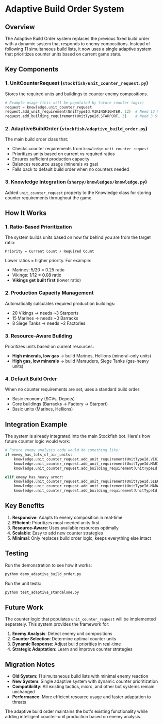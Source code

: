 # Adaptive Build Order System

## Overview

The Adaptive Build Order system replaces the previous fixed build order with a dynamic system that responds to enemy compositions. Instead of following 11 simultaneous build lists, it now uses a single adaptive system that prioritizes counter units based on current game state.

## Key Components

### 1. UnitCounterRequest (`stockfish/unit_counter_request.py`)

Stores the required units and buildings to counter enemy compositions.

```python
# Example usage (this will be populated by future counter logic)
request = knowledge.unit_counter_request
request.add_unit_requirement(UnitTypeId.VIKINGFIGHTER, 12)  # Need 12 Vikings
request.add_building_requirement(UnitTypeId.STARPORT, 3)    # Need 3 Starports
```

### 2. AdaptiveBuildOrder (`stockfish/adaptive_build_order.py`)

The main build order class that:
- Checks counter requirements from `knowledge.unit_counter_request`
- Prioritizes units based on current vs required ratios
- Ensures sufficient production capacity
- Balances resource usage (minerals vs gas)
- Falls back to default build order when no counters needed

### 3. Knowledge Integration (`sharpy/knowledges/knowledge.py`)

Added `unit_counter_request` property to the Knowledge class for storing counter requirements throughout the game.

## How It Works

### 1. Ratio-Based Prioritization

The system builds units based on how far behind you are from the target ratio:

```
Priority = Current Count / Required Count
```

Lower ratios = higher priority. For example:
- Marines: 5/20 = 0.25 ratio
- Vikings: 1/12 = 0.08 ratio  
- **Vikings get built first** (lower ratio)

### 2. Production Capacity Management

Automatically calculates required production buildings:
- 20 Vikings → needs ~3 Starports
- 15 Marines → needs ~3 Barracks
- 8 Siege Tanks → needs ~2 Factories

### 3. Resource-Aware Building

Prioritizes units based on current resources:
- **High minerals, low gas** → build Marines, Hellions (mineral-only units)
- **High gas, low minerals** → build Marauders, Siege Tanks (gas-heavy units)

### 4. Default Build Order

When no counter requirements are set, uses a standard build order:
- Basic economy (SCVs, Depots)
- Core buildings (Barracks → Factory → Starport)
- Basic units (Marines, Hellions)

## Integration Example

The system is already integrated into the main Stockfish bot. Here's how future counter logic would work:

```python
# Future enemy analysis code would do something like:
if enemy_has_lots_of_air_units:
    knowledge.unit_counter_request.add_unit_requirement(UnitTypeId.VIKINGFIGHTER, 12)
    knowledge.unit_counter_request.add_unit_requirement(UnitTypeId.MARINE, 20)
    knowledge.unit_counter_request.add_building_requirement(UnitTypeId.STARPORT, 3)

elif enemy_has_heavy_armor:
    knowledge.unit_counter_request.add_unit_requirement(UnitTypeId.SIEGETANK, 8)
    knowledge.unit_counter_request.add_unit_requirement(UnitTypeId.MARAUDER, 15)
    knowledge.unit_counter_request.add_building_requirement(UnitTypeId.FACTORY, 2)
```

## Key Benefits

1. **Responsive**: Adapts to enemy composition in real-time
2. **Efficient**: Prioritizes most needed units first
3. **Resource-Aware**: Uses available resources optimally  
4. **Scalable**: Easy to add new counter strategies
5. **Minimal**: Only replaces build order logic, keeps everything else intact

## Testing

Run the demonstration to see how it works:

```bash
python demo_adaptive_build_order.py
```

Run the unit tests:

```bash
python test_adaptive_standalone.py
```

## Future Work

The counter logic that populates `unit_counter_request` will be implemented separately. This system provides the framework for:

1. **Enemy Analysis**: Detect enemy unit compositions
2. **Counter Selection**: Determine optimal counter units
3. **Dynamic Response**: Adjust build priorities in real-time
4. **Strategic Adaptation**: Learn and improve counter strategies

## Migration Notes

- **Old System**: 11 simultaneous build lists with minimal enemy reaction
- **New System**: Single adaptive system with dynamic counter prioritization
- **Compatibility**: All existing tactics, micro, and other bot systems remain unchanged
- **Performance**: More efficient resource usage and faster adaptation to threats

The adaptive build order maintains the bot's existing functionality while adding intelligent counter-unit production based on enemy analysis.